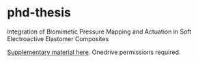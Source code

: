 # phd-thesis

Integration of Biomimetic Pressure Mapping and Actuation in Soft Electroactive Elastomer Composites

[Supplementary material here](https://ucliveac-my.sharepoint.com/:f:/g/personal/rel80_uclive_ac_nz/EgrKB94acclNgwnhA_P5OxYBrJEHH-J1wgT19c2mMwv-7A?e=3jJdrD). Onedrive permissions required.
